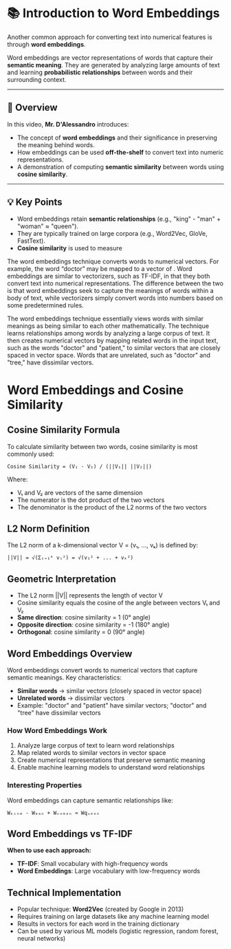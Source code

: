 # 📚 Introduction to Word Embeddings

Another common approach for converting text into numerical features is through **word embeddings**.

Word embeddings are vector representations of words that capture their **semantic meaning**. They are generated by analyzing large amounts of text and learning **probabilistic relationships** between words and their surrounding context.

---

## 🎥 Overview

In this video, **Mr. D'Alessandro** introduces:

- The concept of **word embeddings** and their significance in preserving the meaning behind words.
- How embeddings can be used **off-the-shelf** to convert text into numeric representations.
- A demonstration of computing **semantic similarity** between words using **cosine similarity**.

---

## 💡 Key Points

- Word embeddings retain **semantic relationships** (e.g., "king" - "man" + "woman" ≈ "queen").
- They are typically trained on large corpora (e.g., Word2Vec, GloVe, FastText).
- **Cosine similarity** is used to measure



The word embeddings technique converts words to numerical vectors. For example, the word “doctor” may be mapped to a vector of 
. Word embeddings are similar to vectorizers, such as TF-IDF, in that they both convert text into numerical representations. The difference between the two is that word embeddings seek to capture the meanings of words within a body of text, while vectorizers simply convert words into numbers based on some predetermined rules. 

The word embeddings technique essentially views words with similar meanings as being similar to each other mathematically. The technique learns relationships among words by analyzing a large corpus of text. It then creates numerical vectors by mapping related words in the input text, such as the words "doctor" and "patient," to similar vectors that are closely spaced in vector space. Words that are unrelated, such as "doctor" and "tree," have dissimilar vectors. 


# Word Embeddings and Cosine Similarity

## Cosine Similarity Formula

To calculate similarity between two words, cosine similarity is most commonly used:

```
Cosine Similarity = (V₁ · V₂) / (||V₁|| ||V₂||)
```

Where:
- V₁ and V₂ are vectors of the same dimension
- The numerator is the dot product of the two vectors
- The denominator is the product of the L2 norms of the two vectors

## L2 Norm Definition

The L2 norm of a k-dimensional vector V = (v₁, ..., vₖ) is defined by:

```
||V|| = √(Σᵢ₌₁ᵏ vᵢ²) = √(v₁² + ... + vₖ²)
```

## Geometric Interpretation

- The L2 norm ||V|| represents the length of vector V
- Cosine similarity equals the cosine of the angle between vectors V₁ and V₂
- **Same direction**: cosine similarity = 1 (0° angle)
- **Opposite direction**: cosine similarity = -1 (180° angle)  
- **Orthogonal**: cosine similarity = 0 (90° angle)

## Word Embeddings Overview

Word embeddings convert words to numerical vectors that capture semantic meanings. Key characteristics:

- **Similar words** → similar vectors (closely spaced in vector space)
- **Unrelated words** → dissimilar vectors
- Example: "doctor" and "patient" have similar vectors; "doctor" and "tree" have dissimilar vectors

### How Word Embeddings Work

1. Analyze large corpus of text to learn word relationships
2. Map related words to similar vectors in vector space
3. Create numerical representations that preserve semantic meaning
4. Enable machine learning models to understand word relationships

### Interesting Properties

Word embeddings can capture semantic relationships like:
```
Wₖᵢₙₘ - Wₘₐₙ + Wᵥₒₘₐₙ ≈ Wqᵤₑₑₙ
```

## Word Embeddings vs TF-IDF

**When to use each approach:**

- **TF-IDF**: Small vocabulary with high-frequency words
- **Word Embeddings**: Large vocabulary with low-frequency words

## Technical Implementation

- Popular technique: **Word2Vec** (created by Google in 2013)
- Requires training on large datasets like any machine learning model
- Results in vectors for each word in the training dictionary
- Can be used by various ML models (logistic regression, random forest, neural networks)
